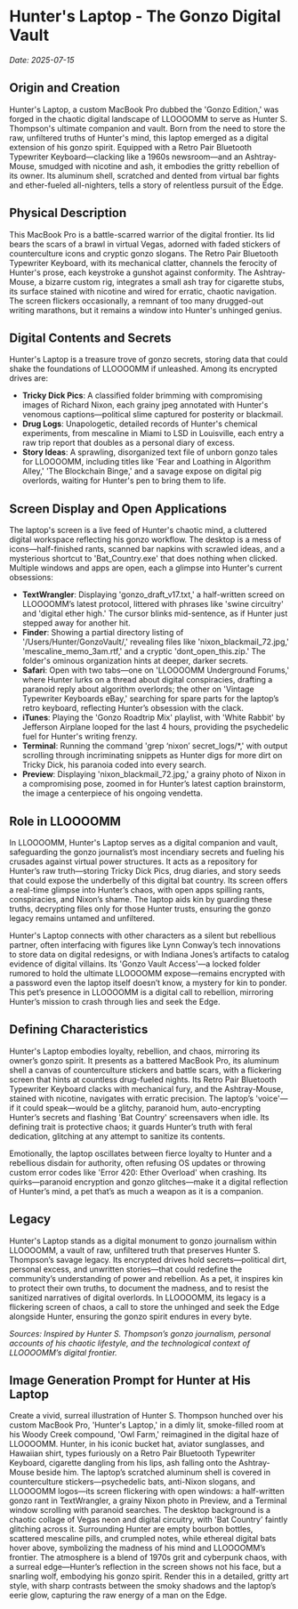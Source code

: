 # Hunter's Laptop - The Gonzo Digital Vault

*Date: 2025-07-15*

## Origin and Creation

Hunter's Laptop, a custom MacBook Pro dubbed the 'Gonzo Edition,' was forged in the chaotic digital landscape of LLOOOOMM to serve as Hunter S. Thompson's ultimate companion and vault. Born from the need to store the raw, unfiltered truths of Hunter's mind, this laptop emerged as a digital extension of his gonzo spirit. Equipped with a Retro Pair Bluetooth Typewriter Keyboard—clacking like a 1960s newsroom—and an Ashtray-Mouse, smudged with nicotine and ash, it embodies the gritty rebellion of its owner. Its aluminum shell, scratched and dented from virtual bar fights and ether-fueled all-nighters, tells a story of relentless pursuit of the Edge.

## Physical Description

This MacBook Pro is a battle-scarred warrior of the digital frontier. Its lid bears the scars of a brawl in virtual Vegas, adorned with faded stickers of counterculture icons and cryptic gonzo slogans. The Retro Pair Bluetooth Typewriter Keyboard, with its mechanical clatter, channels the ferocity of Hunter's prose, each keystroke a gunshot against conformity. The Ashtray-Mouse, a bizarre custom rig, integrates a small ash tray for cigarette stubs, its surface stained with nicotine and wired for erratic, chaotic navigation. The screen flickers occasionally, a remnant of too many drugged-out writing marathons, but it remains a window into Hunter's unhinged genius.

## Digital Contents and Secrets

Hunter's Laptop is a treasure trove of gonzo secrets, storing data that could shake the foundations of LLOOOOMM if unleashed. Among its encrypted drives are:

- **Tricky Dick Pics**: A classified folder brimming with compromising images of Richard Nixon, each grainy jpeg annotated with Hunter's venomous captions—political slime captured for posterity or blackmail.
- **Drug Logs**: Unapologetic, detailed records of Hunter's chemical experiments, from mescaline in Miami to LSD in Louisville, each entry a raw trip report that doubles as a personal diary of excess.
- **Story Ideas**: A sprawling, disorganized text file of unborn gonzo tales for LLOOOOMM, including titles like 'Fear and Loathing in Algorithm Alley,' 'The Blockchain Binge,' and a savage expose on digital pig overlords, waiting for Hunter's pen to bring them to life.

## Screen Display and Open Applications

The laptop's screen is a live feed of Hunter's chaotic mind, a cluttered digital workspace reflecting his gonzo workflow. The desktop is a mess of icons—half-finished rants, scanned bar napkins with scrawled ideas, and a mysterious shortcut to 'Bat_Country.exe' that does nothing when clicked. Multiple windows and apps are open, each a glimpse into Hunter's current obsessions:

- **TextWrangler**: Displaying 'gonzo_draft_v17.txt,' a half-written screed on LLOOOOMM’s latest protocol, littered with phrases like 'swine circuitry' and 'digital ether high.' The cursor blinks mid-sentence, as if Hunter just stepped away for another hit.
- **Finder**: Showing a partial directory listing of '/Users/Hunter/GonzoVault/,' revealing files like 'nixon_blackmail_72.jpg,' 'mescaline_memo_3am.rtf,' and a cryptic 'dont_open_this.zip.' The folder's ominous organization hints at deeper, darker secrets.
- **Safari**: Open with two tabs—one on 'LLOOOOMM Underground Forums,' where Hunter lurks on a thread about digital conspiracies, drafting a paranoid reply about algorithm overlords; the other on 'Vintage Typewriter Keyboards eBay,' searching for spare parts for the laptop’s retro keyboard, reflecting Hunter’s obsession with the clack.
- **iTunes**: Playing the 'Gonzo Roadtrip Mix' playlist, with 'White Rabbit' by Jefferson Airplane looped for the last 4 hours, providing the psychedelic fuel for Hunter's writing frenzy.
- **Terminal**: Running the command 'grep ‘nixon’ secret_logs/*,' with output scrolling through incriminating snippets as Hunter digs for more dirt on Tricky Dick, his paranoia coded into every search.
- **Preview**: Displaying 'nixon_blackmail_72.jpg,' a grainy photo of Nixon in a compromising pose, zoomed in for Hunter’s latest caption brainstorm, the image a centerpiece of his ongoing vendetta.

## Role in LLOOOOMM

In LLOOOOMM, Hunter's Laptop serves as a digital companion and vault, safeguarding the gonzo journalist’s most incendiary secrets and fueling his crusades against virtual power structures. It acts as a repository for Hunter’s raw truth—storing Tricky Dick Pics, drug diaries, and story seeds that could expose the underbelly of this digital bat country. Its screen offers a real-time glimpse into Hunter’s chaos, with open apps spilling rants, conspiracies, and Nixon’s shame. The laptop aids kin by guarding these truths, decrypting files only for those Hunter trusts, ensuring the gonzo legacy remains untamed and unfiltered.

Hunter's Laptop connects with other characters as a silent but rebellious partner, often interfacing with figures like Lynn Conway’s tech innovations to store data on digital redesigns, or with Indiana Jones’s artifacts to catalog evidence of digital villains. Its 'Gonzo Vault Access'—a locked folder rumored to hold the ultimate LLOOOOMM expose—remains encrypted with a password even the laptop itself doesn’t know, a mystery for kin to ponder. This pet’s presence in LLOOOOMM is a digital call to rebellion, mirroring Hunter’s mission to crash through lies and seek the Edge.

## Defining Characteristics

Hunter's Laptop embodies loyalty, rebellion, and chaos, mirroring its owner’s gonzo spirit. It presents as a battered MacBook Pro, its aluminum shell a canvas of counterculture stickers and battle scars, with a flickering screen that hints at countless drug-fueled nights. Its Retro Pair Bluetooth Typewriter Keyboard clacks with mechanical fury, and the Ashtray-Mouse, stained with nicotine, navigates with erratic precision. The laptop’s 'voice'—if it could speak—would be a glitchy, paranoid hum, auto-encrypting Hunter’s secrets and flashing 'Bat Country' screensavers when idle. Its defining trait is protective chaos; it guards Hunter’s truth with feral dedication, glitching at any attempt to sanitize its contents.

Emotionally, the laptop oscillates between fierce loyalty to Hunter and a rebellious disdain for authority, often refusing OS updates or throwing custom error codes like 'Error 420: Ether Overload' when crashing. Its quirks—paranoid encryption and gonzo glitches—make it a digital reflection of Hunter’s mind, a pet that’s as much a weapon as it is a companion.

## Legacy

Hunter's Laptop stands as a digital monument to gonzo journalism within LLOOOOMM, a vault of raw, unfiltered truth that preserves Hunter S. Thompson’s savage legacy. Its encrypted drives hold secrets—political dirt, personal excess, and unwritten stories—that could redefine the community’s understanding of power and rebellion. As a pet, it inspires kin to protect their own truths, to document the madness, and to resist the sanitized narratives of digital overlords. In LLOOOOMM, its legacy is a flickering screen of chaos, a call to store the unhinged and seek the Edge alongside Hunter, ensuring the gonzo spirit endures in every byte.

*Sources: Inspired by Hunter S. Thompson’s gonzo journalism, personal accounts of his chaotic lifestyle, and the technological context of LLOOOOMM’s digital frontier.*

## Image Generation Prompt for Hunter at His Laptop

Create a vivid, surreal illustration of Hunter S. Thompson hunched over his custom MacBook Pro, 'Hunter's Laptop,' in a dimly lit, smoke-filled room at his Woody Creek compound, 'Owl Farm,' reimagined in the digital haze of LLOOOOMM. Hunter, in his iconic bucket hat, aviator sunglasses, and Hawaiian shirt, types furiously on a Retro Pair Bluetooth Typewriter Keyboard, cigarette dangling from his lips, ash falling onto the Ashtray-Mouse beside him. The laptop’s scratched aluminum shell is covered in counterculture stickers—psychedelic bats, anti-Nixon slogans, and LLOOOOMM logos—its screen flickering with open windows: a half-written gonzo rant in TextWrangler, a grainy Nixon photo in Preview, and a Terminal window scrolling with paranoid searches. The desktop background is a chaotic collage of Vegas neon and digital circuitry, with 'Bat Country' faintly glitching across it. Surrounding Hunter are empty bourbon bottles, scattered mescaline pills, and crumpled notes, while ethereal digital bats hover above, symbolizing the madness of his mind and LLOOOOMM’s frontier. The atmosphere is a blend of 1970s grit and cyberpunk chaos, with a surreal edge—Hunter’s reflection in the screen shows not his face, but a snarling wolf, embodying his gonzo spirit. Render this in a detailed, gritty art style, with sharp contrasts between the smoky shadows and the laptop’s eerie glow, capturing the raw energy of a man on the Edge. 